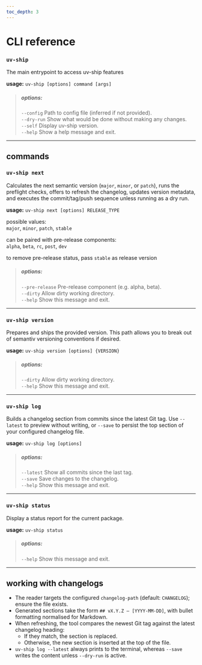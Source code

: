 ```yaml
---
toc_depth: 3
---
```


# CLI reference

### `uv-ship`

The main entrypoint to access uv-ship features

<span class="acc-2-text">**usage:**</span> `uv-ship [options] command [args]`

> ##### options:
> `--config` Path to config file (inferred if not provided).  
> `--dry-run` Show what would be done without making any changes.  
> `--self` Display uv-ship version.  
> `--help` Show a help message and exit.  

---


## commands
### `uv-ship next`

Calculates the next semantic version (`major`, `minor`, or `patch`), runs the preflight checks, offers to refresh the changelog, updates version metadata, and executes the commit/tag/push sequence unless running as a dry run.

<span class="acc-2-text">**usage:**</span> `uv-ship next [options] RELEASE_TYPE`

possible values:  
`major`, `minor`, `patch`, `stable`

can be paired with pre-release components:  
`alpha`, `beta`, `rc`, `post`, `dev`

to remove pre-release status, pass `stable` as release version


> ##### options:
> `--pre-release` Pre-release component (e.g. alpha, beta).  
> `--dirty` Allow dirty working directory.  
> `--help` Show this message and exit.  

---

### `uv-ship version`
Prepares and ships the provided version. This path allows you to break out of semantiv versioning conventions if desired.

<span class="acc-2-text">**usage:**</span> `uv-ship version [options] {VERSION}`

> ##### options:
> `--dirty` Allow dirty working directory.  
> `--help` Show this message and exit.  

---

### `uv-ship log`
Builds a changelog section from commits since the latest Git tag. Use `--latest` to preview without writing, or `--save` to persist the top section of your configured changelog file.

<span class="acc-2-text">**usage:**</span> `uv-ship log [options]`

> ##### options:
> `--latest` Show all commits since the last tag.  
> `--save` Save changes to the changelog.  
> `--help` Show this message and exit.  

---

### `uv-ship status`
Display a status report for the current package.

<span class="acc-2-text">**usage:**</span> `uv-ship status`

> ##### options:
> `--help` Show this message and exit.  

---

## working with changelogs
- The reader targets the configured `changelog-path` (default: `CHANGELOG`); ensure the file exists.
- Generated sections take the form `## vX.Y.Z — [YYYY-MM-DD]`, with bullet formatting normalised for Markdown.
- When refreshing, the tool compares the newest Git tag against the latest changelog heading:
  - If they match, the section is replaced.
  - Otherwise, the new section is inserted at the top of the file.
- `uv-ship log --latest` always prints to the terminal, whereas `--save` writes the content unless `--dry-run` is active.
